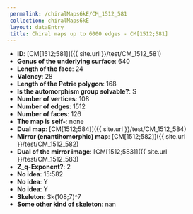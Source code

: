 ```yaml
--- 
 permalink: /chiralMaps6kE/CM_1512_581 
 collection: chiralMaps6kE
 layout: dataEntry
 title: Chiral maps up to 6000 edges - CM[1512;581]
---
```


- **ID**: [CM[1512;581]]({{ site.url }}/test/CM_1512_581)
- **Genus of the underlying surface**: 640
- **Length of the face**: 24
- **Valency**: 28
- **Length of the Petrie polygon**: 168
- **Is the automorphism group solvable?**: S
- **Number of vertices**: 108
- **Number of edges**: 1512
- **Number of faces**: 126
- **The map is self-**: none
- **Dual map**: [CM[1512;584]]({{ site.url }}/test/CM_1512_584)
- **Mirror (enantihomorphic) map**: [CM[1512;582]]({{ site.url }}/test/CM_1512_582)
- **Dual of the mirror image**: [CM[1512;583]]({{ site.url }}/test/CM_1512_583)
- **Z_q-Exponent?**: 2
- **No idea**:  15:582
- **No idea**: Y
- **No idea**: Y
- **Skeleton**: Sk(108;7)^7
- **Some other kind of skeleton**: nan
